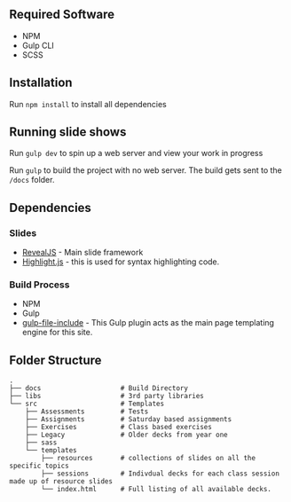 ## Required Software
- NPM
- Gulp CLI
- SCSS

## Installation
Run `npm install` to install all dependencies

## Running slide shows
Run `gulp dev` to spin up a web server and view your work in progress

Run `gulp` to build the project with no web server.  The build gets sent to the `/docs` folder.

## Dependencies

### Slides
- [RevealJS](https://github.com/hakimel/reveal.js/) - Main slide framework
- [Highlight.js](https://highlightjs.org) - this is used for syntax highlighting code.

### Build Process
- NPM
- Gulp
- [gulp-file-include](https://www.npmjs.com/package/gulp-file-include) - This Gulp plugin acts as the main page templating engine for this site.

## Folder Structure

    .
    ├── docs                    # Build Directory
    ├── libs                    # 3rd party libraries
    └── src                     # Templates
        ├── Assessments         # Tests
        ├── Assignments         # Saturday based assignments
        ├── Exercises           # Class based exercises
        ├── Legacy              # Older decks from year one
        ├── sass
        └── templates           
            ├── resources       # collections of slides on all the specific topics
            ├── sessions        # Indivdual decks for each class session made up of resource slides
            └── index.html      # Full listing of all available decks.